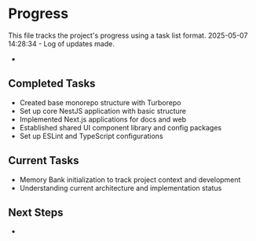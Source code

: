 # Progress

This file tracks the project's progress using a task list format.
2025-05-07 14:28:34 - Log of updates made.

-

## Completed Tasks

- Created base monorepo structure with Turborepo
- Set up core NestJS application with basic structure
- Implemented Next.js applications for docs and web
- Established shared UI component library and config packages
- Set up ESLint and TypeScript configurations

## Current Tasks

- Memory Bank initialization to track project context and development
- Understanding current architecture and implementation status

## Next Steps

-
